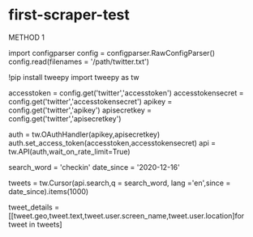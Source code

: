 # first-scraper-test
METHOD 1

import configparser config = configparser.RawConfigParser() 
config.read(filenames = '/path/twitter.txt')

!pip install tweepy import tweepy as tw

accesstoken = config.get('twitter','accesstoken') 
accesstokensecret = config.get('twitter','accesstokensecret') apikey = config.get('twitter','apikey') apisecretkey = 
config.get('twitter','apisecretkey')

auth = tw.OAuthHandler(apikey,apisecretkey) 
auth.set_access_token(accesstoken,accesstokensecret) 
api = tw.API(auth,wait_on_rate_limit=True)

search_word = 'checkin' date_since = '2020-12-16'

tweets = tw.Cursor(api.search,q = search_word, lang ='en',since = date_since).items(1000)

tweet_details = [[tweet.geo,tweet.text,tweet.user.screen_name,tweet.user.location]for tweet in tweets]
